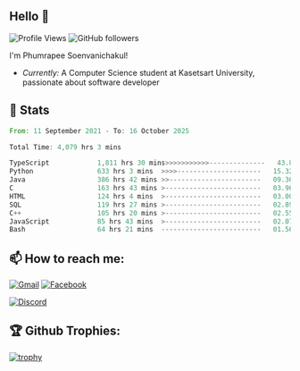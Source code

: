 
<h2>Hello 👋</h2> 

![Profile Views](https://komarev.com/ghpvc/?username=Homiez09&label=Profile%20views&color=0e75b6&style=flat)
![GitHub followers](https://img.shields.io/github/followers/HomieZ09.svg?style=social&label=Follow)


I'm Phumrapee Soenvanichakul!

- <i>Currently:</i> A Computer Science student at Kasetsart University, passionate about software developer

<h2>👀 Stats</h2>

<!--START_SECTION:waka-->

```rust
From: 11 September 2021 - To: 16 October 2025

Total Time: 4,079 hrs 3 mins

TypeScript            1,811 hrs 30 mins>>>>>>>>>>>--------------   43.84 %
Python                633 hrs 3 mins  >>>>---------------------   15.32 %
Java                  386 hrs 42 mins >>-----------------------   09.36 %
C                     163 hrs 43 mins >------------------------   03.96 %
HTML                  124 hrs 4 mins  >------------------------   03.00 %
SQL                   119 hrs 27 mins >------------------------   02.89 %
C++                   105 hrs 20 mins >------------------------   02.55 %
JavaScript            85 hrs 43 mins  >------------------------   02.07 %
Bash                  64 hrs 21 mins  -------------------------   01.56 %
```

<!--END_SECTION:waka-->

<h2>📫 How to reach me:</h2>

<a href="mailto:phumrapeesoen1@gmail.com">![Gmail](https://img.shields.io/badge/Gmail-D14836?style=for-the-badge&logo=gmail&logoColor=white)</a> 
<a href="https://web.facebook.com/phumrapee.soenvanichakul.3/">![Facebook](https://img.shields.io/badge/Facebook-4267B2?style=for-the-badge&logo=facebook&logoColor=white)</a>

<a href="https://discord.gg/EWnAEUtFVm">![Discord](https://discord.c99.nl/widget/theme-1/297740667784921089.png)</a> 

<h2>🏆 Github Trophies:</h2>

[![trophy](https://github-profile-trophy.vercel.app/?username=Homiez09&theme=discord&row=1)](https://github.com/ryo-ma/github-profile-trophy)
